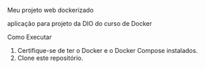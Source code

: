 Meu projeto web dockerizado

aplicação para projeto da DIO do curso de Docker

Como Executar

1. Certifique-se de ter o Docker e o Docker Compose instalados.
2. Clone este repositório.
